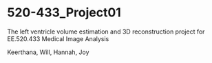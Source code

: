 # 520-433_Project01
The left ventricle volume estimation and 3D reconstruction project for EE.520.433 Medical Image Analysis

Keerthana, Will, Hannah, Joy
